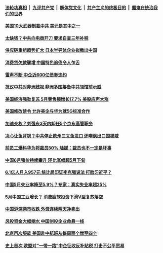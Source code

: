 ####  [法轮功真相](../../../../basic/blob/master/README.md?t=06171031) &nbsp;|&nbsp; [九评共产党](../../../../9ping.md/blob/master/README.md?t=06171031) &nbsp;|&nbsp; [解体党文化](../../../../jtdwh.md/blob/master/README.md?t=06171031)  &nbsp;|&nbsp; [共产主义的终极目的](../../../../gczydzjmd.md/blob/master/README.md?t=06171031) &nbsp;|&nbsp; [魔鬼在统治我们的世界](../../../../mgztzwmdsj.md/blob/master/README.md?t=06171031) 

#### [美国10大武器制裁中共 美元是其中之一](../pages/soh7/391057.md?t=06171031) 
#### [太缺钱？中共向电商开刀 要求自查三年补税](../pages/soh7/391069.md?t=06171031) 
#### [供应链重组趋势扩大 日本半导体企业拟撤出中国](../pages/soh7/391051.md?t=06171031) 
#### [消费贷欠款骤增 中国特色追债令人乍舌](../pages/soh7/391087.md?t=06171031) 
#### [雷声不断 中企近600亿债券违约](../pages/soh7/391075.md?t=06171031) 
#### [抗议中共对非洲歧视 非洲多国筹备中共领馆前示威](../pages/soh7/391009.md?t=06171031) 
#### [美国经济强劲复苏 5月零售额增长17.7% 美股应声大涨  ](../pages/soh7/391000.md?t=06171031) 
#### [美国修改禁令 允许美企与华为就5G标准合作](../pages/soh7/390802.md?t=06171031) 
#### [加速交权？刘强东3天内卸任5个京东高管职务](../pages/soh7/390793.md?t=06171031) 
#### [决心让鱼背锅？中共停止欧州三文鱼进口 还嘲讽出口国挪威 ](../pages/soh7/390775.md?t=06171031) 
#### [前员工爆料华为将裁员50%  陆媒：裁员也不一定是坏事](../pages/soh7/390742.md?t=06171031) 
#### [中国6月猪价持续攀升 环比涨幅超5月下旬](../pages/soh7/390760.md?t=06171031) 
#### [6.1亿人月入957元  统计局印证李克强说法 打脸习近平？](../pages/soh7/390607.md?t=06171031) 
#### [中国5月失业率降至5.9%？专家：真实失业率超25%](../pages/soh7/390631.md?t=06171031) 
#### [5月中国工业增长？ 消费疲软投资下滑V型复苏落空](../pages/soh7/390619.md?t=06171031) 
#### [中国沪深两市收跌 外资连续两天净卖出](../pages/soh7/390652.md?t=06171031) 
#### [风投资金大幅缩水 中国创投企业命悬一线](../pages/soh7/390646.md?t=06171031) 
#### [北京再次服软 美国赴中航班从每周两个增至四个](../pages/soh7/390634.md?t=06171031) 
#### [史上首次 欧盟对“一带一路”中企征收反补贴税 打击不公平贸易](../pages/soh7/390616.md?t=06171031) 
